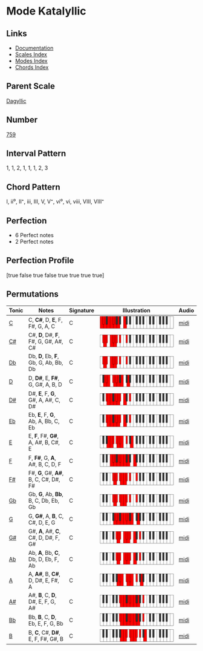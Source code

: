 # Mode Katalyllic

## Links

- [Documentation](index.md)
- [Scales Index](Scales.md)
- [Modes Index](Modes.md)
- [Chords Index](Chords.md)

## Parent Scale

[Dagyllic](ScaleDagyllic.md)

## Number

[759](https://ianring.com/musictheory/scales/759)

## Interval Pattern

1, 1, 2, 1, 1, 1, 2, 3

## Chord Pattern

I, ii⁰, II⁺, iii, III, V, V⁺, vi⁰, vi, viii, VIII, VIII⁺

## Perfection

- 6 Perfect notes
- 2 Perfect notes

## Perfection Profile

[true false true false true true true true]

## Permutations

| Tonic | Notes | Signature | Illustration | Audio |
|-------|-------|-----------|--------------|-------|
| [C](ModeCNaturalKatalyllic.md) | C, **C#**, D, **E**, F, F#, G, A, C | C | ![CNaturalKatalyllic](ModeCNaturalKatalyllic.png) | [midi](https://github.com/edipermadi/music/blob/main/docs/ModeCNaturalKatalyllic.mid?raw=true) |
| [C#](ModeCSharpKatalyllic.md) | C#, **D**, D#, **F**, F#, G, G#, A#, C# | C | ![CSharpKatalyllic](ModeCSharpKatalyllic.png) | [midi](https://github.com/edipermadi/music/blob/main/docs/ModeCSharpKatalyllic.mid?raw=true) |
| [Db](ModeDFlatKatalyllic.md) | Db, **D**, Eb, **F**, Gb, G, Ab, Bb, Db | C | ![DFlatKatalyllic](ModeDFlatKatalyllic.png) | [midi](https://github.com/edipermadi/music/blob/main/docs/ModeDFlatKatalyllic.mid?raw=true) |
| [D](ModeDNaturalKatalyllic.md) | D, **D#**, E, **F#**, G, G#, A, B, D | C | ![DNaturalKatalyllic](ModeDNaturalKatalyllic.png) | [midi](https://github.com/edipermadi/music/blob/main/docs/ModeDNaturalKatalyllic.mid?raw=true) |
| [D#](ModeDSharpKatalyllic.md) | D#, **E**, F, **G**, G#, A, A#, C, D# | C | ![DSharpKatalyllic](ModeDSharpKatalyllic.png) | [midi](https://github.com/edipermadi/music/blob/main/docs/ModeDSharpKatalyllic.mid?raw=true) |
| [Eb](ModeEFlatKatalyllic.md) | Eb, **E**, F, **G**, Ab, A, Bb, C, Eb | C | ![EFlatKatalyllic](ModeEFlatKatalyllic.png) | [midi](https://github.com/edipermadi/music/blob/main/docs/ModeEFlatKatalyllic.mid?raw=true) |
| [E](ModeENaturalKatalyllic.md) | E, **F**, F#, **G#**, A, A#, B, C#, E | C | ![ENaturalKatalyllic](ModeENaturalKatalyllic.png) | [midi](https://github.com/edipermadi/music/blob/main/docs/ModeENaturalKatalyllic.mid?raw=true) |
| [F](ModeFNaturalKatalyllic.md) | F, **F#**, G, **A**, A#, B, C, D, F | C | ![FNaturalKatalyllic](ModeFNaturalKatalyllic.png) | [midi](https://github.com/edipermadi/music/blob/main/docs/ModeFNaturalKatalyllic.mid?raw=true) |
| [F#](ModeFSharpKatalyllic.md) | F#, **G**, G#, **A#**, B, C, C#, D#, F# | C | ![FSharpKatalyllic](ModeFSharpKatalyllic.png) | [midi](https://github.com/edipermadi/music/blob/main/docs/ModeFSharpKatalyllic.mid?raw=true) |
| [Gb](ModeGFlatKatalyllic.md) | Gb, **G**, Ab, **Bb**, B, C, Db, Eb, Gb | C | ![GFlatKatalyllic](ModeGFlatKatalyllic.png) | [midi](https://github.com/edipermadi/music/blob/main/docs/ModeGFlatKatalyllic.mid?raw=true) |
| [G](ModeGNaturalKatalyllic.md) | G, **G#**, A, **B**, C, C#, D, E, G | C | ![GNaturalKatalyllic](ModeGNaturalKatalyllic.png) | [midi](https://github.com/edipermadi/music/blob/main/docs/ModeGNaturalKatalyllic.mid?raw=true) |
| [G#](ModeGSharpKatalyllic.md) | G#, **A**, A#, **C**, C#, D, D#, F, G# | C | ![GSharpKatalyllic](ModeGSharpKatalyllic.png) | [midi](https://github.com/edipermadi/music/blob/main/docs/ModeGSharpKatalyllic.mid?raw=true) |
| [Ab](ModeAFlatKatalyllic.md) | Ab, **A**, Bb, **C**, Db, D, Eb, F, Ab | C | ![AFlatKatalyllic](ModeAFlatKatalyllic.png) | [midi](https://github.com/edipermadi/music/blob/main/docs/ModeAFlatKatalyllic.mid?raw=true) |
| [A](ModeANaturalKatalyllic.md) | A, **A#**, B, **C#**, D, D#, E, F#, A | C | ![ANaturalKatalyllic](ModeANaturalKatalyllic.png) | [midi](https://github.com/edipermadi/music/blob/main/docs/ModeANaturalKatalyllic.mid?raw=true) |
| [A#](ModeASharpKatalyllic.md) | A#, **B**, C, **D**, D#, E, F, G, A# | C | ![ASharpKatalyllic](ModeASharpKatalyllic.png) | [midi](https://github.com/edipermadi/music/blob/main/docs/ModeASharpKatalyllic.mid?raw=true) |
| [Bb](ModeBFlatKatalyllic.md) | Bb, **B**, C, **D**, Eb, E, F, G, Bb | C | ![BFlatKatalyllic](ModeBFlatKatalyllic.png) | [midi](https://github.com/edipermadi/music/blob/main/docs/ModeBFlatKatalyllic.mid?raw=true) |
| [B](ModeBNaturalKatalyllic.md) | B, **C**, C#, **D#**, E, F, F#, G#, B | C | ![BNaturalKatalyllic](ModeBNaturalKatalyllic.png) | [midi](https://github.com/edipermadi/music/blob/main/docs/ModeBNaturalKatalyllic.mid?raw=true) |
